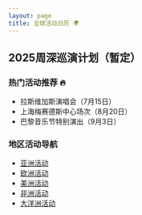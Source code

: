 ```yaml
---
layout: page
title: 全球活动日历 🌍
---
```


## 2025周深巡演计划（暂定）

### 热门活动推荐 🔥
- 拉斯维加斯演唱会（7月15日）
- 上海梅赛德斯中心场次（8月20日）
- 巴黎音乐节特别演出（9月3日）

### 地区活动导航
- [亚洲活动](/regions/asia)
- [欧洲活动](/regions/europe)
- [美洲活动](/regions/americas)
- [非洲活动](/regions/africa)
- [大洋洲活动](/regions/oceania)
